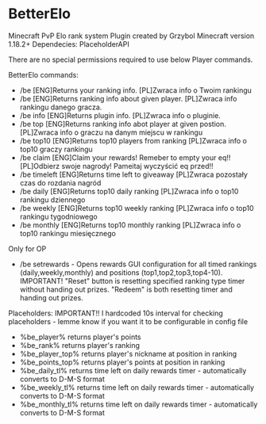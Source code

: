 # BetterElo
Minecraft PvP Elo rank system
Plugin created by Grzybol
Minecraft version 1.18.2+
Dependecies: PlaceholderAPI

There are no special permissions required to use below Player commands. 

BetterElo commands:
- /be                  [ENG]Returns your ranking info.                                     [PL]Zwraca info o Twoim rankingu
- /be <player>  [ENG]Returns ranking info about given player.             [PL]Zwraca info rankingu danego gracza.
- /be info              [ENG]Returns plugin info.                                             [PL]Zwraca info o pluginie.
- /be top<n>      [ENG]Returns ranking info abot player at given postion. [PL]Zwraca info o graczu na danym miejscu w rankingu
- /be top10      [ENG]Returns top10 players from ranking                 [PL]Zwraca info o top10 graczy rankingu
- /be claim      [ENG]Claim your rewards! Remeber to empty your eq!!   [PL]Odbierz swoje nagrody! Pameitaj wyczyścić eq przed!!
- /be timeleft      [ENG]Returns time left to giveaway                                 [PL]Zwraca pozostały czas do rozdania nagród
- /be daily      [ENG]Returns top10 daily ranking                                 [PL]Zwraca info o top10 rankingu dziennego
- /be weekly      [ENG]Returns top10 weekly ranking                                 [PL]Zwraca info o top10 rankingu tygodniowego
- /be monthly   [ENG]Returns top10 monthly ranking                         [PL]Zwraca info o top10 rankingu miesięcznego

Only for OP

- /be setrewards - Opens rewards GUI configuration for all timed rankings (daily,weekly,monthly) and positions (top1,top2,top3,top4-10). IMPORTANT! "Reset" button is resetting specified ranking type timer without handing out prizes. "Redeem" is both resetting timer and handing out prizes.

Placeholders:
IMPORTANT!! I hardcoded 10s interval for checking placeholders - lemme know if you want it to be configurable in config file
- %be_player% returns player's points
- %be_rank% returns player's ranking
- %be_player_top<n>% returns player's nickname at <n> position in ranking
- %be_points_top<n>% returns player's points at <n> position in ranking
- %be_daily_tl% returns time left on daily rewards timer - automatically converts to D-M-S format
- %be_weekly_tl% returns time left on daily rewards timer - automatically converts to D-M-S format
- %be_monthly_tl% returns time left on daily rewards timer - automatically converts to D-M-S format

